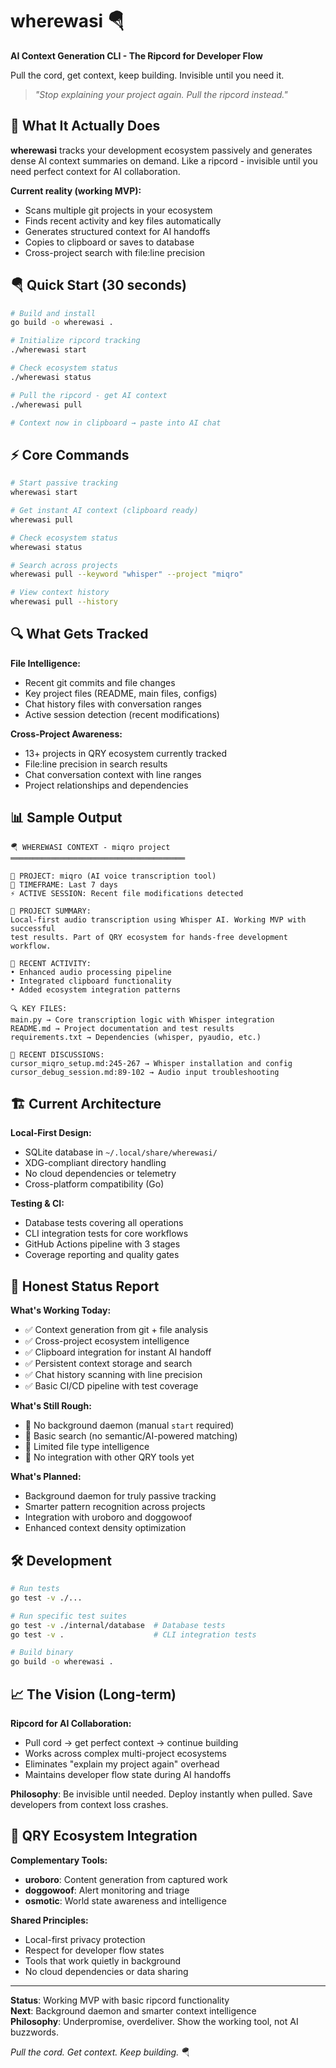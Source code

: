 # wherewasi 🪂

**AI Context Generation CLI - The Ripcord for Developer Flow**

Pull the cord, get context, keep building. Invisible until you need it.

> *"Stop explaining your project again. Pull the ripcord instead."*

## 🎯 What It Actually Does

**wherewasi** tracks your development ecosystem passively and generates dense AI context summaries on demand. Like a ripcord - invisible until you need perfect context for AI collaboration.

**Current reality (working MVP):**
- Scans multiple git projects in your ecosystem
- Finds recent activity and key files automatically  
- Generates structured context for AI handoffs
- Copies to clipboard or saves to database
- Cross-project search with file:line precision

## 🪂 Quick Start (30 seconds)

```bash
# Build and install
go build -o wherewasi .

# Initialize ripcord tracking
./wherewasi start

# Check ecosystem status  
./wherewasi status

# Pull the ripcord - get AI context
./wherewasi pull

# Context now in clipboard → paste into AI chat
```

## ⚡ Core Commands

```bash
# Start passive tracking
wherewasi start

# Get instant AI context (clipboard ready)
wherewasi pull

# Check ecosystem status
wherewasi status

# Search across projects  
wherewasi pull --keyword "whisper" --project "miqro"

# View context history
wherewasi pull --history
```

## 🔍 What Gets Tracked

**File Intelligence:**
- Recent git commits and file changes
- Key project files (README, main files, configs)
- Chat history files with conversation ranges
- Active session detection (recent modifications)

**Cross-Project Awareness:**
- 13+ projects in QRY ecosystem currently tracked
- File:line precision in search results  
- Chat conversation context with line ranges
- Project relationships and dependencies

## 📊 Sample Output

```
🪂 WHEREWASI CONTEXT - miqro project
═══════════════════════════════════════

📍 PROJECT: miqro (AI voice transcription tool)
📅 TIMEFRAME: Last 7 days  
⚡ ACTIVE SESSION: Recent file modifications detected

🎯 PROJECT SUMMARY:
Local-first audio transcription using Whisper AI. Working MVP with successful 
test results. Part of QRY ecosystem for hands-free development workflow.

📝 RECENT ACTIVITY:
• Enhanced audio processing pipeline  
• Integrated clipboard functionality
• Added ecosystem integration patterns

🔍 KEY FILES:
main.py → Core transcription logic with Whisper integration
README.md → Project documentation and test results
requirements.txt → Dependencies (whisper, pyaudio, etc.)

💬 RECENT DISCUSSIONS:
cursor_miqro_setup.md:245-267 → Whisper installation and config
cursor_debug_session.md:89-102 → Audio input troubleshooting
```

## 🏗️ Current Architecture

**Local-First Design:**
- SQLite database in `~/.local/share/wherewasi/`
- XDG-compliant directory handling  
- No cloud dependencies or telemetry
- Cross-platform compatibility (Go)

**Testing & CI:**
- Database tests covering all operations
- CLI integration tests for core workflows
- GitHub Actions pipeline with 3 stages
- Coverage reporting and quality gates

## 🎯 Honest Status Report

**What's Working Today:**
- ✅ Context generation from git + file analysis
- ✅ Cross-project ecosystem intelligence  
- ✅ Clipboard integration for instant AI handoff
- ✅ Persistent context storage and search
- ✅ Chat history scanning with line precision
- ✅ Basic CI/CD pipeline with test coverage

**What's Still Rough:**
- 🔄 No background daemon (manual `start` required)
- 🔄 Basic search (no semantic/AI-powered matching)
- 🔄 Limited file type intelligence  
- 🔄 No integration with other QRY tools yet

**What's Planned:**
- Background daemon for truly passive tracking
- Smarter pattern recognition across projects
- Integration with uroboro and doggowoof
- Enhanced context density optimization

## 🛠️ Development

```bash
# Run tests
go test -v ./...

# Run specific test suites
go test -v ./internal/database  # Database tests
go test -v .                    # CLI integration tests

# Build binary
go build -o wherewasi .
```

## 📈 The Vision (Long-term)

**Ripcord for AI Collaboration:**
- Pull cord → get perfect context → continue building
- Works across complex multi-project ecosystems
- Eliminates "explain my project again" overhead  
- Maintains developer flow state during AI handoffs

**Philosophy**: Be invisible until needed. Deploy instantly when pulled. Save developers from context loss crashes.

## 🔗 QRY Ecosystem Integration

**Complementary Tools:**
- **uroboro**: Content generation from captured work
- **doggowoof**: Alert monitoring and triage  
- **osmotic**: World state awareness and intelligence

**Shared Principles:**
- Local-first privacy protection
- Respect for developer flow states
- Tools that work quietly in background
- No cloud dependencies or data sharing

---

**Status**: Working MVP with basic ripcord functionality  
**Next**: Background daemon and smarter context intelligence  
**Philosophy**: Underpromise, overdeliver. Show the working tool, not AI buzzwords.

*Pull the cord. Get context. Keep building.* 🪂 